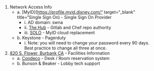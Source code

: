 1. Network Access Info
    * a. [MyID](https://profile.myid.disney.com/“ target=“_blank” title=“Single Sign On) - Single Sign On Provider
        * i. AD domain: swna
        * ii. [The Hub](https://enterpriseportal.disney.com) - Gitlab and Chef repo authority
        * iii. [SOLO](https://confluence.disney.com/display/IDAM/SOLO+User+Documentation+-+Self+Service+Application+Integrations) - MyID cloud replacement
    * b. Keystone - Pagerduty
        * i. Note: you will need to change your password every 90 days. Best practice to change all three at once.
2. [820 S. Flower, Burbank CA](https://goo.gl/maps/4SqSzkv5hGDWSUHZ8) - Facilities Information
    * a. [Condeco](https://disney.condecosoftware.com/) - Desk / Room reservation system
    * b. Bunson & Beaker - Lobby tech support

